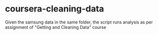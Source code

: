 # coursera-cleaning-data
Given the samsung data in the same folder, the script runs analysis as per assignment of "Getting and Cleaning Data" course
